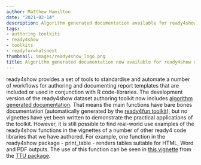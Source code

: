 ```yaml
---
author: Matthew Hamilton
date: "2021-02-14"
description: Algorithm generated documentation available for ready4show report authoring toolkit.
tags:
- authoring toolkits
- ready4show
- toolkits
- readyforwhatsnext
thumbnail: images/ready4show_logo.png
title: Algorithm generated documentation now available for ready4show data authoring toolkit.
---
```


ready4show provides a set of tools to standardise and automate a number of workflows for authoring and documenting report templates that are included or used in conjunction with R code-libraries.  The development version of the ready4show dataset authoring toolkit now includes [algorithm generated documentation](https://ready4-dev.github.io/ready4show/). That means the main functions have bare bones documentation (automatically generated by the [ready4fun toolkit](../ready4fun-bare-bones/)), but no vignettes have yet been written to demonstrate the practical applications of the toolkit. However, it is still possible to find real-world use examples of the ready4show functions in the vignettes of a number of other ready4 code libraries that we have authored. For example, one function in the ready4show package - print_table - renders tables suitable for HTML, Word and PDF outputs. The use of this function can be seen in [this vignette](https://ready4-dev.github.io/TTU/articles/Model_TTU.html) from the [TTU package](../../tags/ttu/).



